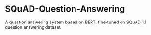# SQuAD-Question-Answering
A question answering system based on BERT, fine-tuned on SQuAD 1.1 question answering dataset.
